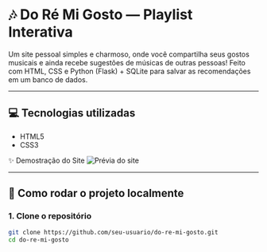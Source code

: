 # 🎶 Do Ré Mi Gosto — Playlist Interativa

Um site pessoal simples e charmoso, onde você compartilha seus gostos musicais e ainda recebe sugestões de músicas de outras pessoas! Feito com HTML, CSS e Python (Flask) + SQLite para salvar as recomendações em um banco de dados.

---

## 💻 Tecnologias utilizadas

- HTML5
- CSS3
  
✨ Demostração do Site
![Prévia do site](./img/)


---

## 🚀 Como rodar o projeto localmente
### 1. Clone o repositório

```bash
git clone https://github.com/seu-usuario/do-re-mi-gosto.git
cd do-re-mi-gosto
